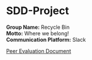 # SDD-Project

**Group Name:** Recycle Bin\
**Motto:** Where we belong!\
**Communication Platform:** Slack

[Peer Evaluation Document](https://docs.google.com/document/d/1D_z4sYiMz3xodhVX8bbK07O_-YSRFxAe030zjJ8njQo/edit?usp=sharing)
